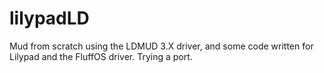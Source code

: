 lilypadLD
=========

Mud from scratch using the LDMUD 3.X driver, and some code written for Lilypad and the FluffOS driver. Trying a port.

